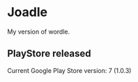 # Joadle

My version of wordle.

## PlayStore released

Current Google Play Store version: 7 (1.0.3)
